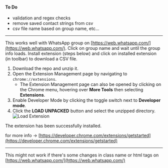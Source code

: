 #### To Do
- validation and regex checks
- remove saved contact strings from csv
- csv file name based on group name, etc...
***
This works well with WhatsApp group on [https://web.whatsapp.com/](https://web.whatsapp.com/). Click on group name and wait until the group info loads. Install extension (steps below) and click on installed extension (in toolbar) to download a CSV file. 

1. Download the repo and unzip it.
2.  Open the Extension Management page by navigating to  `chrome://extensions`.
    -   The Extension Management page can also be opened by clicking on the Chrome menu, hovering over  **More Tools**  then selecting  **Extensions**.
3.  Enable Developer Mode by clicking the toggle switch next to  **Developer mode**.
4.  Click the  **LOAD UNPACKED**  button and select the unzipped directory.
![Load Extension](https://developer.chrome.com/static/images/get_started/load_extension.png)

The extension has been successfully installed.

for more info -> [https://developer.chrome.com/extensions/getstarted](https://developer.chrome.com/extensions/getstarted)
***
This might not work if there's some changes in class name or html tags on [https://web.whatsapp.com/](https://web.whatsapp.com/)

